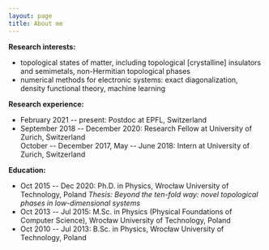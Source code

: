 ```yaml
---
layout: page
title: About me
---
```

<b>Research interests:</b>
* topological states of matter, including topological [crystalline] insulators and semimetals, non-Hermitian topological phases
* numerical methods for electronic systems: exact diagonalization, density functional theory, machine learning

<b>Research experience:</b>    
* February 2021 -- present: Postdoc at EPFL, Switzerland  
* September 2018 -- December 2020: Research Fellow at University of Zurich, Switzerland  
October -- December 2017, May -- June 2018: Intern at University of Zurich, Switzerland  

<b>Education:</b>   
* Oct 2015 -- Dec 2020: Ph.D. in Physics, Wrocław University of Technology, Poland
<em>Thesis: Beyond the ten-fold way: novel topological phases in low-dimensional systems</em>  
* Oct 2013 -- Jul 2015: M.Sc. in Physics (Physical Foundations of Computer Science), Wrocław University of Technology, Poland  
* Oct 2010 -- Jul 2013: B.Sc. in Physics, Wrocław University of Technology, Poland  
